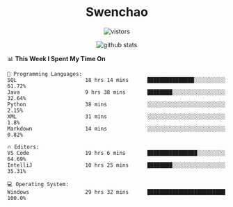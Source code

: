 <h1 align="center">Swenchao</h3>

<p align="center">
  <img src="https://visitor-badge.glitch.me/badge?page_id=Swenchao" alt="vistors" />
</p>

<p align="center">
  <img src="https://github-readme-stats.vercel.app/api?username=Swenchao&count_private=true&show_icons=true&theme=vue-dark&hide_title=true" alt="github stats" />
</p>

<!--START_SECTION:waka-->
📊 **This Week I Spent My Time On** 

```text
💬 Programming Languages: 
SQL                      18 hrs 14 mins      ███████████████░░░░░░░░░░   61.72% 
Java                     9 hrs 38 mins       ████████░░░░░░░░░░░░░░░░░   32.64% 
Python                   38 mins             ░░░░░░░░░░░░░░░░░░░░░░░░░   2.15% 
XML                      31 mins             ░░░░░░░░░░░░░░░░░░░░░░░░░   1.8% 
Markdown                 14 mins             ░░░░░░░░░░░░░░░░░░░░░░░░░   0.82%

🔥 Editors: 
VS Code                  19 hrs 6 mins       ████████████████░░░░░░░░░   64.69% 
IntelliJ                 10 hrs 25 mins      ████████░░░░░░░░░░░░░░░░░   35.31%

💻 Operating System: 
Windows                  29 hrs 32 mins      █████████████████████████   100.0%

```


<!--END_SECTION:waka-->
